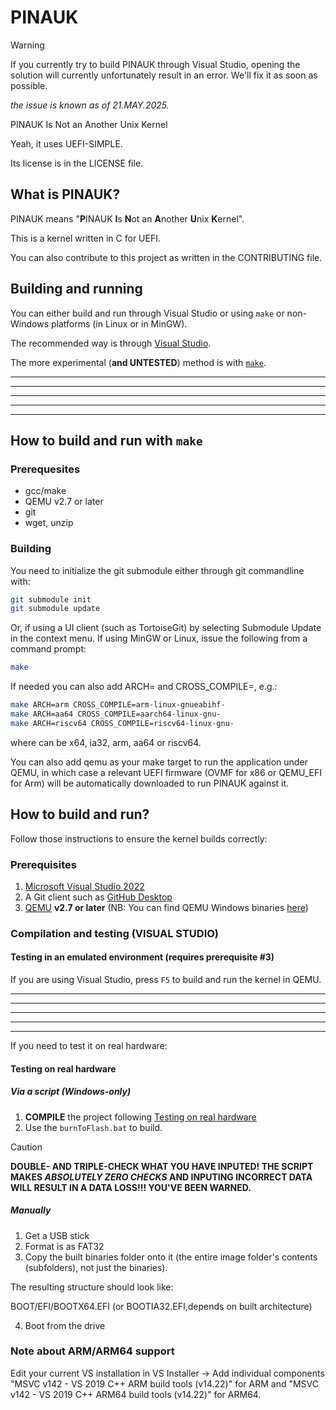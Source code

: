 # PINAUK

>[!Warning]
> If you currently try to build PINAUK through Visual Studio, opening the solution will currently unfortunately result in an error. We'll fix it as soon as possible.
>
> _the issue is known as of 21.MAY.2025._

PINAUK Is Not an Another Unix Kernel

Yeah, it uses UEFI-SIMPLE.

Its license is in the LICENSE file.


## What is PINAUK?
PINAUK means "**P**INAUK **I**s **N**ot an **A**nother **U**nix **K**ernel".

This is a kernel written in C for UEFI.

You can also contribute to this project as written in the CONTRIBUTING file.

## Building and running
You can either build and run through Visual Studio or using ```make``` or non-Windows platforms (in Linux or in MinGW).

The recommended way is through [Visual Studio](https://github.com/PINAUK-OS/PINAUK/tree/main?tab=readme-ov-file#how-to-build-and-run).

The more experimental (**and UNTESTED**) method is with [```make```](https://github.com/PINAUK-OS/PINAUK/tree/main?tab=readme-ov-file#how-to-build-and-run-with-make).
***
***
***
***
***

## How to build and run with ```make```

### Prerequesites
- gcc/make
- QEMU v2.7 or later
- git
- wget, unzip
### Building
You need to initialize the git submodule either through git commandline with:
```bash
git submodule init
git submodule update
```
Or, if using a UI client (such as TortoiseGit) by selecting Submodule Update in the context menu.
If using MinGW or Linux, issue the following from a command prompt:
```bash
make
```
If needed you can also add ARCH=<arch> and CROSS_COMPILE=<tuple>, e.g.:
```bash
make ARCH=arm CROSS_COMPILE=arm-linux-gnueabihf-
make ARCH=aa64 CROSS_COMPILE=aarch64-linux-gnu-
make ARCH=riscv64 CROSS_COMPILE=riscv64-linux-gnu-
```
where <arch> can be x64, ia32, arm, aa64 or riscv64.

You can also add qemu as your make target to run the application under QEMU, in which case a relevant UEFI firmware (OVMF for x86 or QEMU_EFI for Arm) will be automatically downloaded to run PINAUK against it.









## How to build and run?
Follow those instructions to ensure the kernel builds correctly:
### Prerequisites
1. [Microsoft Visual Studio 2022](https://visualstudio.microsoft.com/)
2. A Git client such as [GitHub Desktop](https://desktop.github.com/download/)
3. [QEMU](http://www.qemu.org) __v2.7 or later__ (NB: You can find QEMU Windows binaries [here](https://qemu.weilnetz.de/w64/))
### Compilation and testing (VISUAL STUDIO)
#### Testing in an emulated environment (requires prerequisite #3)
If you are using Visual Studio, press ```F5``` to build and run the kernel in QEMU.
***
***
***
***
***
If you need to test it on real hardware:
#### Testing on real hardware
##### Via a script (Windows-only)
1. **COMPILE** the project following [Testing on real hardware](https://github.com/PINAUK-OS/PINAUK/edit/main/README.md#testing-in-an-emulated-environment-requires-prerequisite-3)
2. Use the ```burnToFlash.bat``` to build.
> [!CAUTION]
> **DOUBLE- AND TRIPLE-CHECK WHAT YOU HAVE INPUTED! THE SCRIPT MAKES _ABSOLUTELY ZERO CHECKS_ AND INPUTING INCORRECT DATA WILL RESULT IN A DATA LOSS!!! YOU'VE BEEN WARNED.**
##### Manually
1. Get a USB stick
2. Format is as FAT32
3. Copy the built binaries folder onto it (the entire image folder's contents (subfolders), not just the binaries).

The resulting structure should look like:

BOOT/EFI/BOOTX64.EFI (or BOOTIA32.EFI,depends on built architecture)

4. Boot from the drive
### Note about ARM/ARM64 support
Edit your current VS installation in VS Installer -> Add individual components "MSVC v142 - VS 2019 C++ ARM build tools (v14.22)" for ARM and "MSVC v142 - VS 2019 C++ ARM64 build tools (v14.22)" for ARM64.
